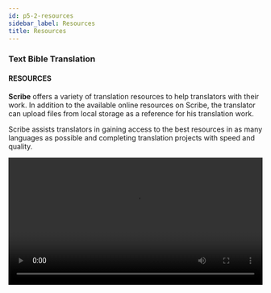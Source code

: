 ```yaml
---
id: p5-2-resources
sidebar_label: Resources
title: Resources
---
```

### Text Bible Translation

#### RESOURCES

**Scribe** offers a variety of translation resources to help translators with their work. In addition to the available online resources on Scribe, the translator can upload files from local storage as a reference for his translation work.

Scribe assists translators in gaining access to the best resources in as many languages as possible and completing translation projects with speed and quality.

<video controls src="/0.7.4/en-import-resources.mov.mp4" width="100%" type="video/mov"/>

#### TYPES OF RESOURCES

The following resources are available on Scribe

<h3>BIBLE</h3>

There are three tabs once you click on the Bible:

### BIBLE, RESOURCE, COLLECTION

**<i>To download the Bible of your choice through,</i>**  **RESOURCE tab**.

 Resources from the Bible are displayed in English by default; to download resources in other languages, follow the instructions. 
- Click on the **Resource** tab
- Select the **Language** from the language drop-down
- Choose the **Bible** or **Aligned Bible** from the **type** drop-down
- Select the download icon

Once you click the Bible tab, the downloaded Bible will be at the top of the list. This allows you to keep track of the resources that have been downloaded.
You can also choose a Bible by entering information such as Language and type into the window provided in the Resource section.
By clicking on the Bible tab, you will be able to access the downloaded Bible for reference.

**<i>To upload resources from local through ,</i>**  **COLLECTION tab**

Scripture burrito enabled resource folder is needed for this. [How to create Scripture Burrito folder?](../../How-to/p9-1-scripture%20burrito)

You can also refer to resources from your local computer by uploading them to Scribe.

- Click on the **COLLECTION** tab to import resources from local storage
- Click on *Select Folder*
- Select the file from your Computer that you want to upload
- Select the upload option
  You'll be able to see the file if you click the **BIBLE** tab.

<video controls src="/0.7.4/en-import-resources.mp4" width="100%" type="video/mov"/>

### To download the other reference Resources

Following resources can be used both **online** and **offline**: **Translation Notes, Translation Words, Translation Questions, Translation Academy and OBS resources**

**Users can access these resources online by simply clicking on them. However, it's important to note that for online usage, an internet connection is required throughout the resource's usage**.

#### Steps for downloading Resources

- Hover over the Translation Notes resources for the desired language
- On the right-hand side, click the download icon <img src="/0.5.3/download.png"  width="30px" alt="download"/>
- The chosen resource will be downloaded, and a message saying **Resource download finished** will appear at the bottom left
- The downloaded resource will appear at the top of the resource list under **Downloaded Resources**
- In the Downloaded Resources there is a **refresh icon** <img src="/0.5.3/refreshbutton.png"  width="30px" alt="refresh"/> that allows you to check for updates
  - If updates are available, the resource will be updated to the most recent version
  - If no updates are available, a pop-up message will appear stating No updates available
- Click the **Trash bin** icon to remove unused resources <img src="/0.5.3/trashbin.png"  width="30px" alt="trashbin"/>



:::note

Scribe provides users with flexibity to access and utilize its resources in both online and offline modes, regardless of internet connectivity.

:::

### TRANSLATION NOTES

<!-- (Available Online and Offline) -->

Scribe currently supports Translation Notes (online and offline) in different languages.

<!-- <video controls src="/0.5.6/en-import-resources-trans-notes.mov" width="100%" type="video/mov"/> -->

<video controls src="/0.7.4/en_translation_notes.mp4" width="100%" type="video/mov"/>

### TRANSLATION MULTIMEDIA RESOURCES
(Available Online and Offline)

These are multimedia and visual tools, like images,that help and improve the translation process. Particularly for visual or narrative content, they help ensure accurate and culturally appropriate translations, provide contextual understanding, and clarify complex concepts.

<img src="/0.7.4/en-multimedia.png"  width="1000px" alt="file menu"/>


### TRANSLATION WORD LINKS
(Available Online and Offline)

This section offers a list of key biblical terms.

#### Steps to refer Translation Word Links

- Open the project and, click on the new layout icon
- In the new column, click on the **resource selector** or load a module
- This action will open the Resource page
- From there, select the Translation Word Links for the language you need
- The chosen resource will then appear in the reference column
- To use resources **offline**, click the download icon
- Once downloaded, the resource will appear under **Downloaded Resources** and can be accessed without an internet connection.

<video controls src="/0.7.4/en-translation-word-links.mp4" width="100%" type="video/mov"/>

**Upload Translation Word Links(Help Resources)** 

Users have the option to upload **Translation Word Links(twl)** resources directly from their local device for reference. To ensure proper functionality, the uploaded folder must contain both: 

- Translation Word Links (twl) files 

- Translation Word (tw) files 

The tw files provide essential word definitions and biblical references that the twl files link to. Both are required for a complete and seamless user experience. 

**Steps to Upload twl Resources from a Local Device** 

- Click the Resource Selector or Load a Module icon in the new layout

- Click the Upload Help Resource button 

- Under the Collection tab, Click Select Folder and choose the folder containing both twl and tW files

- Click Upload

Once uploaded, the folder will appear in the Downloaded Resources section, marked with the Uploaded tag. 

If the tw files are missing and a user attempt to open the twl resource, an error message will appear: 

**Please upload the corresponding tw resource for the selected twl resource.**

To resolve this, the user must upload the corresponding **tw** resource using the same [steps to upload twl resources](../Common%20Functionality/p5-2-resources.md#steps-to-upload-twl-resources-from-a-local-device). Always ensure that the folder contains both TWL and tW files to avoid errors and ensure proper access to the help resource.

<video controls src="/0.7.5/en-resourcestwl.mp4" width="100%" type="video/mov"/>

 
<!-- ### TRANSLATION WORDS
(Available Online and offline)

The list of translation words is divided into three categories:

**KT-Key Terms** - This list includes a number of important words from the Bible, along with definitions, translation suggestions, Bible references, and word data.

**Names** - This list contains facts, Bible references, examples from Bible stories, and word data about people in the Bible.

**Other** – This is a list of additional Bible terms. The definition, Bible references, and word data are all included in the list.

<video controls src="/0.5.6/en-import-resources-transwords.mov" width="100%" type="video/mov"/> -->

### TRANSLATION QUESTIONS
(Available online and offline)

This resource category contains questions that are designed to help translators in analyzing and understanding specific Bible books.
<img src="/0.7.4/en-translationques.png"  width="1000px" alt="file menu"/>

### TRANSLATION ACADEMY
(Available Online and offline)

Translation Academy is a resource for Bible translation information and instruction for translators.
<img src="/0.7.4/en-translationacademy.png"  width="1000px" alt="file menu"/>

<!-- ##
To import a resource, follow the steps below.
<video controls src="/0.5.3/importresourcesep.mov" width="100%" type="video/mov"/> -->

### 

### 

### OPEN BIBLE STORIES (OBS)

Open Bible Stories is a collection of key Bible stories available for translation in easy-to-understand text.

There are three tabs once you click on the Open Bible Stories

#### OBS, RESOURCE, COLLECTION

**<i>To download the Bible story of your choice, through</i>** **RESOURCE** tab

Resources from the Bible are displayed in English by default; to download resources in other languages, follow the instructions. 

- Click on the **RESOURCE** tab
- Choose the story you want to download
- Select the download icon

The downloaded Bible story will appear in the OBS tab. This allows you to keep track of the resources that have been downloaded.
You can also choose a OBS by selecting Language in the Resource section.
By clicking on the OBS tab, you will be able to access the downloaded OBS story for reference.

<video controls src="/0.7.4/en-obsresourcedownload.mp4" width="100%" type="video/mov"/>

**<i>To upload resources from local, through</i>** **COLLECTION** tab

Scripture burrito enabled resource folder is needed for this. [How to create Scripture Burrito folder?](../../How-to/p9-1-scripture%20burrito)

You can also refer to resources from your local computer by uploading them to **Scribe**.

- Click on the **COLLECTION** tab to import resources from local storage
- Click on **Select Folder**
- Select the file from your computer that you want to upload
- Select the upload option
  You'll be able to see the file if you click the OBS tab.

<video controls src="/0.7.4/en-obsresourcecollection.mp4" width="100%" type="video/mov"/>

### OBS TRANSLATION NOTES

OBS translation notes provide interpretive information for stories to assist translators with their translation work.

<img src="/0.7.4/en-obstransnotes.png"  width="1000px" alt="file menu"/>
<img src="/0.7.4/en-obstransnotes1.png"  width="1000px" alt="file menu"/>

### OBS TRANSLATION QUESTIONS

These questions allow translators to determine whether the intended meaning is clearly communicated to the audience.
<img src="/0.7.4/en-obstransques.png"  width="1000px" alt="file menu"/>
<img src="/0.7.4/en-obstransques1.png"  width="1000px" alt="file menu"/>

### OBS TRANSLATION WORDS LINKS

This section offers a list of key biblical terms.
<img src="/0.7.4/en-obstranswl.png"  width="1000px" alt="file menu"/>
<img src="/0.7.4/en-obstranswl1.png"  width="1000px" alt="file menu"/>

### AUDIO

**Steps to import the Audio resource**

Scripture burrito enabled resource folder is needed for this. [How to create Scripture Burrito folder?](../../How-to/p9-1-scripture%20burrito)
- Open the project and, within the editor pane, click on the new layout icon
- In the new column, click on the **resource selector**
- This action will open the Resource page
- Select **Audio**
- Click on the *COLLECTION* tab to import resources from local storage
- Click on **Select Folder**
- Select the file from your computer that you want to upload
- Select the upload option

You'll be able to see the file if you click the **Audio** tab.

<video controls src="/0.7.4/en_audio.mp4" width="100%" type="video/mov"/>

### UPLOAD HELP RESOURCES

To know about this feature [Go to this page](../../How-to/p9-2-offlineupload.md).
